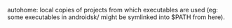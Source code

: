 autohome: local copies of projects from which executables are used (eg:
some executables in androidsk/ might be symlinked into $PATH from here).
